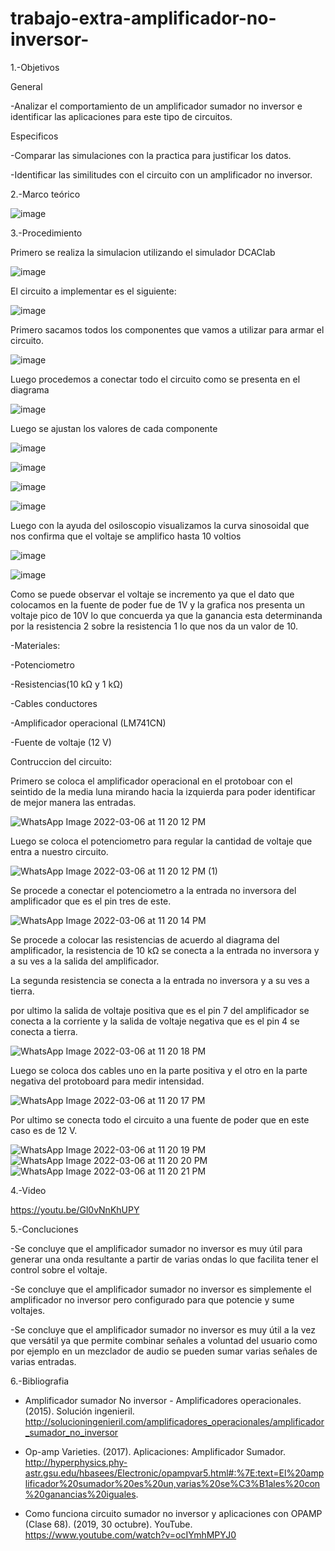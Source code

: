 # trabajo-extra-amplificador-no-inversor-

1.-Objetivos

General

-Analizar el comportamiento de un amplificador sumador no inversor e identificar las aplicaciones para este tipo de circuitos.

Especificos

-Comparar las simulaciones con la practica para justificar los datos.


-Identificar las similitudes con el circuito con un amplificador no inversor.


2.-Marco teórico

![image](https://user-images.githubusercontent.com/93899720/156722624-9237ed2f-6865-43b1-8c56-1492a0ffaf1a.png)


3.-Procedimiento

Primero se realiza la simulacion utilizando el simulador DCAClab

![image](https://user-images.githubusercontent.com/93899720/156722981-a7c3914f-2ebf-4a33-b2b9-7a1ddb649f9f.png)

El circuito a implementar es el siguiente:

![image](https://user-images.githubusercontent.com/93899720/156722883-fa82973e-31f0-4405-b2db-1ae9059864da.png)

Primero sacamos todos los componentes que vamos a utilizar para armar el circuito.

![image](https://user-images.githubusercontent.com/93899720/156723396-12296fd0-4874-446d-9f7f-1ccfed1e7d27.png)

Luego procedemos a conectar todo el circuito como se presenta en el diagrama

![image](https://user-images.githubusercontent.com/93899720/156724225-817be870-ff64-449d-b549-ca48b15e1dbd.png)

Luego se ajustan los valores de cada componente

![image](https://user-images.githubusercontent.com/93899720/156724389-1fca292d-9381-4b8d-89b0-07d901f47c37.png)


![image](https://user-images.githubusercontent.com/93899720/156724456-4cd9e8b2-957e-4a8b-a16b-591913db30ea.png)


![image](https://user-images.githubusercontent.com/93899720/156724478-b44844fc-0976-4685-a852-3a20fcdfc780.png)


![image](https://user-images.githubusercontent.com/93899720/156724537-18b5d68a-a392-4de6-b985-cd4b0db376c6.png)


Luego con la ayuda del osiloscopio visualizamos la curva sinosoidal que nos confirma que el voltaje se amplifico hasta 10 voltios

![image](https://user-images.githubusercontent.com/93899720/156724913-9dcd917e-ab19-4073-876d-647eba77a077.png)


![image](https://user-images.githubusercontent.com/93899720/156724984-b3ab285b-8811-41f2-9243-1c416621f1b1.png)

Como se puede observar el voltaje se incremento ya que el dato que colocamos en la fuente de poder fue de 1V y la grafica nos presenta un voltaje pico de 10V lo que concuerda ya que la ganancia esta determinanda por la resistencia 2 sobre la resistencia 1 lo que nos da un valor de 10.


-Materiales:

-Potenciometro


-Resistencias(10 kΩ y 1 kΩ)


-Cables conductores


-Amplificador operacional (LM741CN)


-Fuente de voltaje (12 V)


Contruccion del circuito:

Primero se coloca el amplificador operacional en el protoboar con el seintido de la media luna mirando hacia la izquierda para poder identificar de mejor manera las entradas.


![WhatsApp Image 2022-03-06 at 11 20 12 PM](https://user-images.githubusercontent.com/93899720/156969561-4c2b1494-1e09-48e2-a400-e5d0fe0887ec.jpeg)


Luego se coloca el potenciometro para regular la cantidad de voltaje que entra a nuestro circuito.


![WhatsApp Image 2022-03-06 at 11 20 12 PM (1)](https://user-images.githubusercontent.com/93899720/156969637-77938d5e-a192-4b3b-b3db-a0e61b6b8065.jpeg)


Se procede a conectar el potenciometro a la entrada no inversora del amplificador que es el pin tres de este.


![WhatsApp Image 2022-03-06 at 11 20 14 PM](https://user-images.githubusercontent.com/93899720/156969735-721987b0-8e25-4a82-a92e-05c4fe7d8086.jpeg)


Se procede a colocar las resistencias de acuerdo al diagrama del amplificador, la resistencia de 10 kΩ se conecta a la entrada no inversora y a su ves a la salida del amplificador.

La segunda resistencia se conecta a la entrada no inversora y a su ves a tierra.

por ultimo la salida de voltaje positiva que es el pin 7 del amplificador se conecta a la corriente y la salida de voltaje negativa que es el pin 4 se conecta a tierra.


![WhatsApp Image 2022-03-06 at 11 20 18 PM](https://user-images.githubusercontent.com/93899720/156970068-6b2e20b7-6701-4153-bdee-774235e47878.jpeg)



Luego se coloca dos cables uno en la parte positiva y el otro en la parte negativa del protoboard para medir intensidad.


![WhatsApp Image 2022-03-06 at 11 20 17 PM](https://user-images.githubusercontent.com/93899720/156970188-8c1dfa21-f883-45c7-9690-0ff18a0fc326.jpeg)


Por ultimo se conecta todo el circuito a una fuente de poder que en este caso es de 12 V.


![WhatsApp Image 2022-03-06 at 11 20 19 PM](https://user-images.githubusercontent.com/93899720/156970248-dd14728e-f5f8-4d0f-8da1-2128e9769600.jpeg)
![WhatsApp Image 2022-03-06 at 11 20 20 PM](https://user-images.githubusercontent.com/93899720/156970268-81df63ce-4260-4bcb-9d2c-fa8988b7f5a9.jpeg)
![WhatsApp Image 2022-03-06 at 11 20 21 PM](https://user-images.githubusercontent.com/93899720/156970311-43d39fdd-155e-498b-9818-8fa699c52401.jpeg)



4.-Video

https://youtu.be/Gl0vNnKhUPY


5.-Concluciones

-Se concluye que el amplificador sumador no inversor es muy útil para generar una onda resultante a partir de varias ondas lo que facilita tener el control sobre el voltaje.


-Se concluye que el amplificador sumador no inversor es simplemente el amplificador no inversor pero configurado para que potencie y sume voltajes.


-Se concluye que el amplificador sumador no inversor es muy útil a la vez que versátil ya que permite combinar señales a voluntad del usuario como por ejemplo en un mezclador de audio se pueden sumar varias señales de varias entradas.


6.-Bibliografia

-	Amplificador sumador No inversor - Amplificadores operacionales. (2015). Solución ingenieril. http://solucioningenieril.com/amplificadores_operacionales/amplificador_sumador_no_inversor


-	Op-amp Varieties. (2017). Aplicaciones: Amplificador Sumador. http://hyperphysics.phy-astr.gsu.edu/hbasees/Electronic/opampvar5.html#:%7E:text=El%20amplificador%20sumador%20es%20un,varias%20se%C3%B1ales%20con%20ganancias%20iguales.


-	Como funciona circuito sumador no inversor y aplicaciones con OPAMP (Clase 68). (2019, 30 octubre). YouTube. https://www.youtube.com/watch?v=ocIYmhMPYJ0
